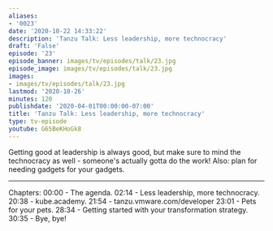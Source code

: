 ```yaml
---
aliases:
- '0023'
date: '2020-10-22 14:33:22'
description: 'Tanzu Talk: Less leadership, more technocracy'
draft: 'False'
episode: '23'
episode_banner: images/tv/episodes/talk/23.jpg
episode_image: images/tv/episodes/talk/23.jpg
images:
- images/tv/episodes/talk/23.jpg
lastmod: '2020-10-26'
minutes: 120
publishdate: '2020-04-01T00:00:00-07:00'
title: 'Tanzu Talk: Less leadership, more technocracy'
type: tv-episode
youtube: G65BeKHoGk8
---
```


Getting good at leadership is always good, but make sure to mind the technocracy as well - someone's actually gotta do the work! Also: plan for needing gadgets for your gadgets.

----

Chapters:
00:00 - The agenda.
02:14 - Less leadership, more technocracy.
20:38 - kube.academy.
21:54 - tanzu.vmware.com/developer
23:01 - Pets for your pets.
28:34 - Getting started with your transformation strategy.
30:35 - Bye, bye!